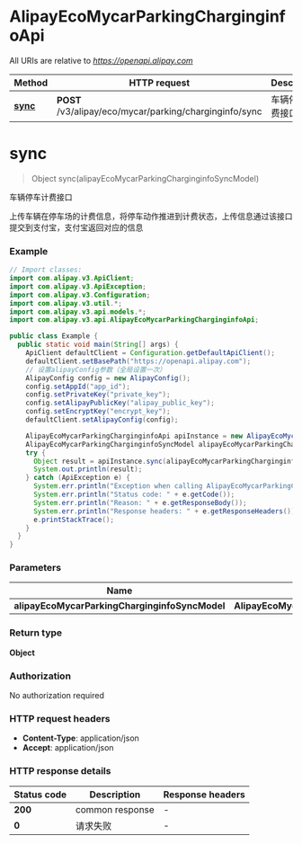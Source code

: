 # AlipayEcoMycarParkingCharginginfoApi

All URIs are relative to *https://openapi.alipay.com*

| Method | HTTP request | Description |
|------------- | ------------- | -------------|
| [**sync**](AlipayEcoMycarParkingCharginginfoApi.md#sync) | **POST** /v3/alipay/eco/mycar/parking/charginginfo/sync | 车辆停车计费接口 |


<a name="sync"></a>
# **sync**
> Object sync(alipayEcoMycarParkingCharginginfoSyncModel)

车辆停车计费接口

上传车辆在停车场的计费信息，将停车动作推进到计费状态，上传信息通过该接口提交到支付宝，支付宝返回对应的信息

### Example
```java
// Import classes:
import com.alipay.v3.ApiClient;
import com.alipay.v3.ApiException;
import com.alipay.v3.Configuration;
import com.alipay.v3.util.*;
import com.alipay.v3.api.models.*;
import com.alipay.v3.api.AlipayEcoMycarParkingCharginginfoApi;

public class Example {
  public static void main(String[] args) {
    ApiClient defaultClient = Configuration.getDefaultApiClient();
    defaultClient.setBasePath("https://openapi.alipay.com");
    // 设置alipayConfig参数（全局设置一次）
    AlipayConfig config = new AlipayConfig();
    config.setAppId("app_id");
    config.setPrivateKey("private_key");
    config.setAlipayPublicKey("alipay_public_key");
    config.setEncryptKey("encrypt_key");
    defaultClient.setAlipayConfig(config);

    AlipayEcoMycarParkingCharginginfoApi apiInstance = new AlipayEcoMycarParkingCharginginfoApi(defaultClient);
    AlipayEcoMycarParkingCharginginfoSyncModel alipayEcoMycarParkingCharginginfoSyncModel = new AlipayEcoMycarParkingCharginginfoSyncModel(); // AlipayEcoMycarParkingCharginginfoSyncModel | 
    try {
      Object result = apiInstance.sync(alipayEcoMycarParkingCharginginfoSyncModel);
      System.out.println(result);
    } catch (ApiException e) {
      System.err.println("Exception when calling AlipayEcoMycarParkingCharginginfoApi#sync");
      System.err.println("Status code: " + e.getCode());
      System.err.println("Reason: " + e.getResponseBody());
      System.err.println("Response headers: " + e.getResponseHeaders());
      e.printStackTrace();
    }
  }
}
```

### Parameters

| Name | Type | Description  | Notes |
|------------- | ------------- | ------------- | -------------|
| **alipayEcoMycarParkingCharginginfoSyncModel** | **AlipayEcoMycarParkingCharginginfoSyncModel**|  | [optional] |

### Return type

**Object**

### Authorization

No authorization required

### HTTP request headers

 - **Content-Type**: application/json
 - **Accept**: application/json

### HTTP response details
| Status code | Description | Response headers |
|-------------|-------------|------------------|
| **200** | common response |  -  |
| **0** | 请求失败 |  -  |

